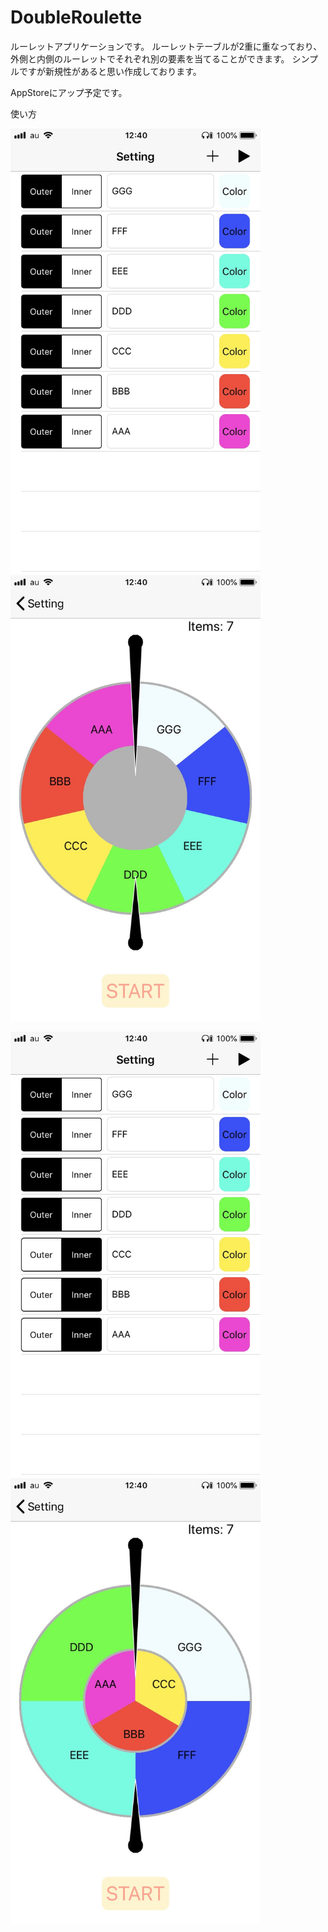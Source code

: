 # DoubleRoulette

ルーレットアプリケーションです。
ルーレットテーブルが2重に重なっており、外側と内側のルーレットでそれぞれ別の要素を当てることができます。
シンプルですが新規性があると思い作成しております。

AppStoreにアップ予定です。

使い方

<img src="Pictures/DRPic1.jpg" width="400px" /> <img src="Pictures/DRPic2.jpg" width="400px" />

<img src="Pictures/DRPic3.jpg" width="400px" /> <img src="Pictures/DRPic4.jpg" width="400px" />
